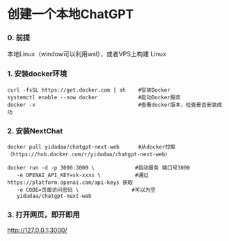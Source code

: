 # 创建一个本地ChatGPT

### 0. 前提
本地Linux（window可以利用wsl），或者VPS上构建 Linux

### 1. 安装docker环境
```
curl -fsSL https://get.docker.com | sh    #安装Docker
systemctl enable --now docker             #启动Docker服务
docker -v                                 #查看docker版本，检查是否安装成功
```

### 2. 安装NextChat
```
docker pull yidadaa/chatgpt-next-web      #从docker拉取（https://hub.docker.com/r/yidadaa/chatgpt-next-web）

docker run -d -p 3000:3000 \             #启动服务 端口号3000
   -e OPENAI_API_KEY=sk-xxxx \           #通过 https://platform.openai.com/api-keys 获取
   -e CODE=页面访问密码 \                 #可以为空
   yidadaa/chatgpt-next-web 
```

### 3. 打开网页，即开即用
http://127.0.0.1:3000/

